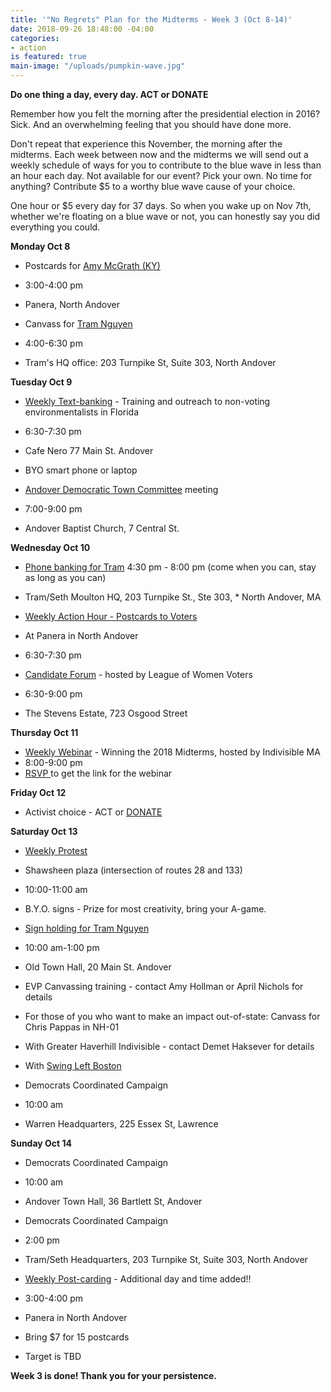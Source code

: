 ```yaml
---
title: '"No Regrets" Plan for the Midterms - Week 3 (Oct 8-14)'
date: 2018-09-26 18:48:00 -04:00
categories:
- action
is featured: true
main-image: "/uploads/pumpkin-wave.jpg"
---
```


**Do one thing a day, every day. ACT or DONATE**

Remember how you felt the morning after the presidential election in 2016? Sick. And an overwhelming feeling that you should have done more. 

Don't repeat that experience this November, the morning after the midterms. Each week between now and the midterms we will send out a weekly schedule of ways for you to contribute to the blue wave in less than an hour each day. Not available for our event? Pick your own. No time for anything? Contribute $5 to a worthy blue wave cause of your choice.

One hour or $5 every day for 37 days. So when you wake up on Nov 7th, whether we're floating on a blue wave or not, you can honestly say you did everything you could. 

**Monday Oct 8**
* Postcards for [Amy McGrath (KY)](https://bit.ly/2yswSZx)
* 3:00-4:00 pm
* Panera, North Andover

* Canvass for [Tram Nguyen](https://votetram.com/get-involved/)
* 4:00-6:30 pm
* Tram's HQ office: 203 Turnpike St, Suite 303, North Andover

**Tuesday Oct 9**
* [Weekly Text-banking](https://bit.ly/2ItgDjy) - Training and outreach to non-voting environmentalists in Florida 
* 6:30-7:30 pm
* Cafe Nero 77 Main St. Andover
* BYO smart phone or laptop

* [Andover Democratic Town Committee](http://www.andoverdemocrats.org/) meeting
* 7:00-9:00 pm
* Andover Baptist Church, 7 Central St.

**Wednesday Oct 10**
* [Phone banking for Tram](https://bit.ly/2C6d8y9)
4:30 pm - 8:00 pm (come when you can, stay as long as you can)
* Tram/Seth Moulton HQ, 203 Turnpike St., Ste 303, * North Andover, MA

* [Weekly Action Hour - Postcards to Voters](https://bit.ly/2JSX4QO)
* At Panera in North Andover
* 6:30-7:30 pm

* [Candidate Forum](https://bit.ly/2REoY8k) - hosted by League of Women Voters
* 6:30-9:00 pm
* The Stevens Estate, 723 Osgood Street

**Thursday Oct 11**
* [Weekly Webinar](https://bit.ly/2OfH5Db) - Winning the 2018 Midterms, hosted by Indivisible MA
* 8:00-9:00 pm
* [RSVP ](https://bit.ly/2IKikcp)to get the link for the webinar

**Friday Oct 12**
* Activist choice - ACT or [DONATE](https://bit.ly/2C6slPQ)

**Saturday Oct 13**
* [Weekly Protest](https://bit.ly/2LOHo2I)
* Shawsheen plaza (intersection of routes 28 and 133)
* 10:00-11:00 am
* B.Y.O. signs - Prize for most creativity, bring your A-game.

* [Sign holding for Tram Nguyen](https://bit.ly/2IMO6Wq)
* 10:00 am-1:00 pm
* Old Town Hall, 20 Main St. Andover

* EVP Canvassing training - contact Amy Hollman or April Nichols for details

* For those of you who want to make an impact out-of-state: Canvass for Chris Pappas in NH-01 
* With Greater Haverhill Indivisible - contact Demet Haksever for details
* With [Swing Left Boston](https://bit.ly/2pJ7x9B)

* Democrats Coordinated Campaign
* 10:00 am
* Warren Headquarters, 225 Essex St, Lawrence
 
**Sunday Oct 14**
* Democrats Coordinated Campaign
* 10:00 am
* Andover Town Hall, 36 Bartlett St, Andover

* Democrats Coordinated Campaign
* 2:00 pm
* Tram/Seth Headquarters, 203 Turnpike St, Suite 303, North Andover

* [Weekly Post-carding](https://bit.ly/2pKR9Wp) - Additional day and time added!!
* 3:00-4:00 pm
* Panera in North Andover
* Bring $7 for 15 postcards
* Target is TBD

**Week 3 is done! Thank you for your persistence.**